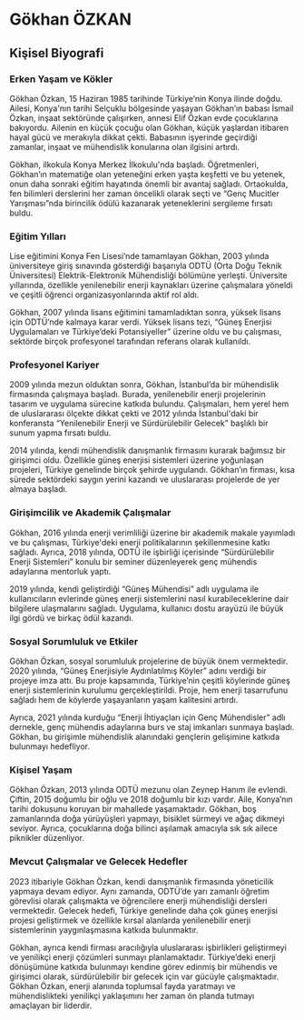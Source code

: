 # Gökhan ÖZKAN

## Kişisel Biyografi

### Erken Yaşam ve Kökler

Gökhan Özkan, 15 Haziran 1985 tarihinde Türkiye’nin Konya ilinde doğdu. Ailesi, Konya'nın tarihi Selçuklu bölgesinde yaşayan Gökhan’ın babası İsmail Özkan, inşaat sektöründe çalışırken, annesi Elif Özkan evde çocuklarına bakıyordu. Ailenin en küçük çocuğu olan Gökhan, küçük yaşlardan itibaren hayal gücü ve merakıyla dikkat çekti. Babasının işyerinde geçirdiği zamanlar, inşaat ve mühendislik konularına olan ilgisini artırdı.

Gökhan, ilkokula Konya Merkez İlkokulu'nda başladı. Öğretmenleri, Gökhan’ın matematiğe olan yeteneğini erken yaşta keşfetti ve bu yetenek, onun daha sonraki eğitim hayatında önemli bir avantaj sağladı. Ortaokulda, fen bilimleri derslerini her zaman öncelikli olarak seçti ve “Genç Mucitler Yarışması”nda birincilik ödülü kazanarak yeteneklerini sergileme fırsatı buldu.

### Eğitim Yılları

Lise eğitimini Konya Fen Lisesi’nde tamamlayan Gökhan, 2003 yılında üniversiteye giriş sınavında gösterdiği başarıyla ODTÜ (Orta Doğu Teknik Üniversitesi) Elektrik-Elektronik Mühendisliği bölümüne yerleşti. Üniversite yıllarında, özellikle yenilenebilir enerji kaynakları üzerine çalışmalara yöneldi ve çeşitli öğrenci organizasyonlarında aktif rol aldı.

Gökhan, 2007 yılında lisans eğitimini tamamladıktan sonra, yüksek lisans için ODTÜ’nde kalmaya karar verdi. Yüksek lisans tezi, “Güneş Enerjisi Uygulamaları ve Türkiye’deki Potansiyeller” üzerine oldu ve bu çalışması, sektörde birçok profesyonel tarafından referans olarak kullanıldı.

### Profesyonel Kariyer

2009 yılında mezun olduktan sonra, Gökhan, İstanbul’da bir mühendislik firmasında çalışmaya başladı. Burada, yenilenebilir enerji projelerinin tasarım ve uygulama sürecine katkıda bulundu. Çalışmaları, hem yerel hem de uluslararası ölçekte dikkat çekti ve 2012 yılında İstanbul'daki bir konferansta “Yenilenebilir Enerji ve Sürdürülebilir Gelecek” başlıklı bir sunum yapma fırsatı buldu.

2014 yılında, kendi mühendislik danışmanlık firmasını kurarak bağımsız bir girişimci oldu. Özellikle güneş enerjisi sistemleri üzerine yoğunlaşan projeleri, Türkiye genelinde birçok şehirde uygulandı. Gökhan’ın firması, kısa sürede sektördeki saygın yerini kazandı ve uluslararası projelerde de yer almaya başladı.

### Girişimcilik ve Akademik Çalışmalar

Gökhan, 2016 yılında enerji verimliliği üzerine bir akademik makale yayımladı ve bu çalışması, Türkiye'deki enerji politikalarının şekillenmesine katkı sağladı. Ayrıca, 2018 yılında, ODTÜ ile işbirliği içerisinde “Sürdürülebilir Enerji Sistemleri” konulu bir seminer düzenleyerek genç mühendis adaylarına mentorluk yaptı.

2019 yılında, kendi geliştirdiği “Güneş Mühendisi” adlı uygulama ile kullanıcıların evlerinde güneş enerji sistemlerini nasıl kurabileceklerine dair bilgilere ulaşmalarını sağladı. Uygulama, kullanıcı dostu arayüzü ile büyük ilgi gördü ve birkaç ödül kazandı.

### Sosyal Sorumluluk ve Etkiler

Gökhan Özkan, sosyal sorumluluk projelerine de büyük önem vermektedir. 2020 yılında, “Güneş Enerjisiyle Aydınlatılmış Köyler” adını verdiği bir projeye imza attı. Bu proje kapsamında, Türkiye’nin çeşitli köylerinde güneş enerji sistemlerinin kurulumu gerçekleştirildi. Proje, hem enerji tasarrufunu sağladı hem de köylerde yaşayanların yaşam kalitesini artırdı.

Ayrıca, 2021 yılında kurduğu “Enerji İhtiyaçları için Genç Mühendisler” adlı dernekle, genç mühendis adaylarına burs ve staj imkanları sunmaya başladı. Gökhan, bu girişimle mühendislik alanındaki gençlerin gelişimine katkıda bulunmayı hedefliyor.

### Kişisel Yaşam

Gökhan Özkan, 2013 yılında ODTÜ mezunu olan Zeynep Hanım ile evlendi. Çiftin, 2015 doğumlu bir oğlu ve 2018 doğumlu bir kızı vardır. Aile, Konya’nın tarihi dokusunu koruyan bir mahallede yaşamaktadır. Gökhan, boş zamanlarında doğa yürüyüşleri yapmayı, bisiklet sürmeyi ve ağaç dikmeyi seviyor. Ayrıca, çocuklarına doğa bilinci aşılamak amacıyla sık sık ailece piknikler düzenliyor.

### Mevcut Çalışmalar ve Gelecek Hedefler

2023 itibariyle Gökhan Özkan, kendi danışmanlık firmasında yöneticilik yapmaya devam ediyor. Aynı zamanda, ODTÜ’de yarı zamanlı öğretim görevlisi olarak çalışmakta ve öğrencilere enerji mühendisliği dersleri vermektedir. Gelecek hedefi, Türkiye genelinde daha çok güneş enerjisi projesi geliştirmek ve özellikle kırsal alanlarda yenilenebilir enerji sistemlerinin yaygınlaşmasına katkıda bulunmaktır.

Gökhan, ayrıca kendi firması aracılığıyla uluslararası işbirlikleri geliştirmeyi ve yenilikçi enerji çözümleri sunmayı planlamaktadır. Türkiye’deki enerji dönüşümüne katkıda bulunmayı kendine görev edinmiş bir mühendis ve girişimci olarak, sürdürülebilir bir gelecek için var gücüyle çalışmaktadır. Gökhan Özkan, enerji alanında toplumsal fayda yaratmayı ve mühendislikteki yenilikçi yaklaşımını her zaman ön planda tutmayı amaçlayan bir liderdir.
